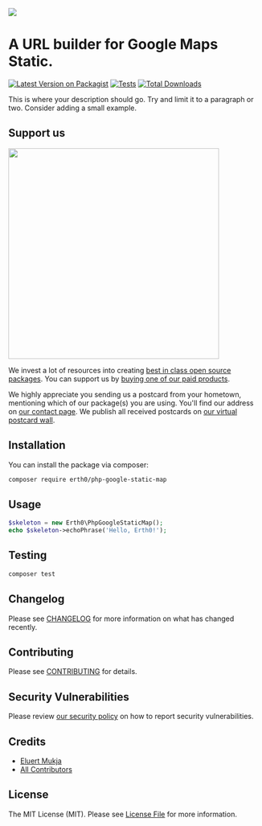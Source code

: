 
[<img src="https://github-ads.s3.eu-central-1.amazonaws.com/support-ukraine.svg?t=1" />](https://supportukrainenow.org)

# A URL builder for Google Maps Static.

[![Latest Version on Packagist](https://img.shields.io/packagist/v/erth0/php-google-static-map.svg?style=flat-square)](https://packagist.org/packages/erth0/php-google-static-map)
[![Tests](https://github.com/erth0/php-google-static-map/actions/workflows/run-tests.yml/badge.svg?branch=main)](https://github.com/erth0/php-google-static-map/actions/workflows/run-tests.yml)
[![Total Downloads](https://img.shields.io/packagist/dt/erth0/php-google-static-map.svg?style=flat-square)](https://packagist.org/packages/erth0/php-google-static-map)

This is where your description should go. Try and limit it to a paragraph or two. Consider adding a small example.

## Support us

[<img src="https://github-ads.s3.eu-central-1.amazonaws.com/php-google-static-map.jpg?t=1" width="419px" />](https://spatie.be/github-ad-click/php-google-static-map)

We invest a lot of resources into creating [best in class open source packages](https://spatie.be/open-source). You can support us by [buying one of our paid products](https://spatie.be/open-source/support-us).

We highly appreciate you sending us a postcard from your hometown, mentioning which of our package(s) you are using. You'll find our address on [our contact page](https://spatie.be/about-us). We publish all received postcards on [our virtual postcard wall](https://spatie.be/open-source/postcards).

## Installation

You can install the package via composer:

```bash
composer require erth0/php-google-static-map
```

## Usage

```php
$skeleton = new Erth0\PhpGoogleStaticMap();
echo $skeleton->echoPhrase('Hello, Erth0!');
```

## Testing

```bash
composer test
```

## Changelog

Please see [CHANGELOG](CHANGELOG.md) for more information on what has changed recently.

## Contributing

Please see [CONTRIBUTING](https://github.com/spatie/.github/blob/main/CONTRIBUTING.md) for details.

## Security Vulnerabilities

Please review [our security policy](../../security/policy) on how to report security vulnerabilities.

## Credits

- [Eluert Mukja](https://github.com/Erth0)
- [All Contributors](../../contributors)

## License

The MIT License (MIT). Please see [License File](LICENSE.md) for more information.
